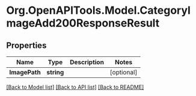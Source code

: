 # Org.OpenAPITools.Model.CategoryImageAdd200ResponseResult

## Properties

Name | Type | Description | Notes
------------ | ------------- | ------------- | -------------
**ImagePath** | **string** |  | [optional] 

[[Back to Model list]](../README.md#documentation-for-models) [[Back to API list]](../README.md#documentation-for-api-endpoints) [[Back to README]](../README.md)

